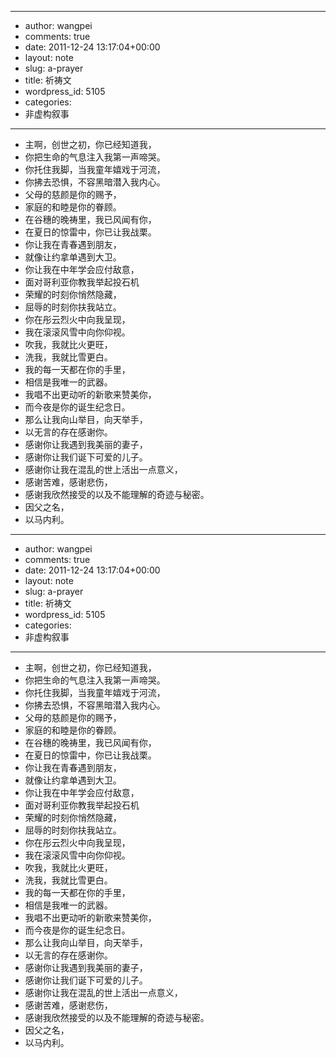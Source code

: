 - --
- author: wangpei
- comments: true
- date: 2011-12-24 13:17:04+00:00
- layout: note
- slug: a-prayer
- title: 祈祷文
- wordpress_id: 5105
- categories:
- 非虚构叙事
- --
- 主啊，创世之初，你已经知道我，
- 你把生命的气息注入我第一声啼哭。
- 你托住我脚，当我童年嬉戏于河流，
- 你拂去恐惧，不容黑暗潜入我内心。
- 父母的慈颜是你的赐予，
- 家庭的和睦是你的眷顾。
- 在谷穗的晚祷里，我已风闻有你，
- 在夏日的惊雷中，你已让我战栗。
- 你让我在青春遇到朋友，
- 就像让约拿单遇到大卫。
- 你让我在中年学会应付敌意，
- 面对哥利亚你教我举起投石机
- 荣耀的时刻你悄然隐藏，
- 屈辱的时刻你扶我站立。
- 你在彤云烈火中向我呈现，
- 我在滚滚风雪中向你仰视。
- 吹我，我就比火更旺，
- 洗我，我就比雪更白。
- 我的每一天都在你的手里，
- 相信是我唯一的武器。
- 我唱不出更动听的新歌来赞美你，
- 而今夜是你的诞生纪念日。
- 那么让我向山举目，向天举手，
- 以无言的存在感谢你。
- 感谢你让我遇到我美丽的妻子，
- 感谢你让我们诞下可爱的儿子。
- 感谢你让我在混乱的世上活出一点意义，
- 感谢苦难，感谢悲伤，
- 感谢我欣然接受的以及不能理解的奇迹与秘密。
- 因父之名，
- 以马内利。
- --
- author: wangpei
- comments: true
- date: 2011-12-24 13:17:04+00:00
- layout: note
- slug: a-prayer
- title: 祈祷文
- wordpress_id: 5105
- categories:
- 非虚构叙事
- --
- 主啊，创世之初，你已经知道我，
- 你把生命的气息注入我第一声啼哭。
- 你托住我脚，当我童年嬉戏于河流，
- 你拂去恐惧，不容黑暗潜入我内心。
- 父母的慈颜是你的赐予，
- 家庭的和睦是你的眷顾。
- 在谷穗的晚祷里，我已风闻有你，
- 在夏日的惊雷中，你已让我战栗。
- 你让我在青春遇到朋友，
- 就像让约拿单遇到大卫。
- 你让我在中年学会应付敌意，
- 面对哥利亚你教我举起投石机
- 荣耀的时刻你悄然隐藏，
- 屈辱的时刻你扶我站立。
- 你在彤云烈火中向我呈现，
- 我在滚滚风雪中向你仰视。
- 吹我，我就比火更旺，
- 洗我，我就比雪更白。
- 我的每一天都在你的手里，
- 相信是我唯一的武器。
- 我唱不出更动听的新歌来赞美你，
- 而今夜是你的诞生纪念日。
- 那么让我向山举目，向天举手，
- 以无言的存在感谢你。
- 感谢你让我遇到我美丽的妻子，
- 感谢你让我们诞下可爱的儿子。
- 感谢你让我在混乱的世上活出一点意义，
- 感谢苦难，感谢悲伤，
- 感谢我欣然接受的以及不能理解的奇迹与秘密。
- 因父之名，
- 以马内利。
